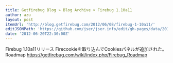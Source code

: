 ```yaml
---
title: Getfirebug Blog » Blog Archive » Firebug 1.10a11
author: azu
layout: post
itemUrl: 'http://blog.getfirebug.com/2012/06/08/firebug-1-10a11/'
editJSONPath: 'https://github.com/jser/jser.info/edit/gh-pages/data/2012/06/index.json'
date: '2012-06-20T22:30:00Z'
---
```

Firebug 1.10a11リリース
Firecookieを取り込んでCookiesパネルが追加された。
Roadmap https://getfirebug.com/wiki/index.php/Firebug_Roadmap
